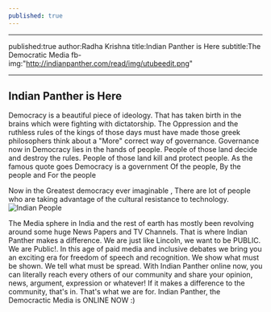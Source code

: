 ```yaml
---
published: true
---
```


---
published:true
author:Radha Krishna
title:Indian Panther is Here
subtitle:The Democratic Media
fb-img:"http://indianpanther.com/read/img/utubeedit.png"

---


## Indian Panther is Here


Democracy is a beautiful piece of ideology. That has taken birth in the brains which were fighting with dictatorship. The Oppression and the ruthless rules of the kings of those days must have made those greek philosophers think about a "More" correct way of governance. Governance now in Democracy lies in the hands of people. People of those land decide and destroy the rules. People of those land kill and protect people. As the famous quote goes Democracy is a government Of the people, By the people and For the people

Now in the Greatest democracy ever imaginable , There are lot of people who are taking advantage of the cultural resistance to technology. ![Indian People](http://cdn.lightgalleries.net/4bd5ebf721640/images/LA_IndiaRain06-1.jpg)

The Media sphere in India and the rest of earth has mostly been revolving around some huge News Papers and TV Channels. That is where Indian Panther makes a difference. We are just like Lincoln, we want to be PUBLIC. We are Public!. In this age of paid media and inclusive debates we bring you an exciting era for freedom of speech and recognition. We show what must be shown. We tell what must be spread. With Indian Panther online now, you can literally reach every others of our community and share your opinion, news, argument, expression or whatever! If it makes a difference to the community, that's in. That's what we are for. Indian Panther, the Democractic Media is ONLINE NOW :)
